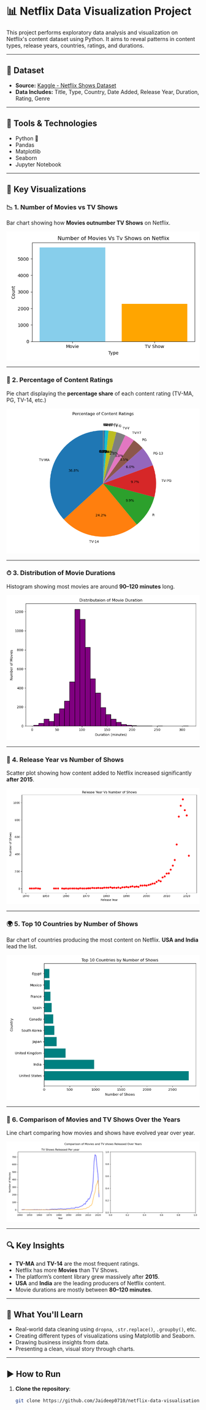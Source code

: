 # 📊 Netflix Data Visualization Project

This project performs exploratory data analysis and visualization on Netflix's content dataset using Python. It aims to reveal patterns in content types, release years, countries, ratings, and durations.

---

## 📁 Dataset

- **Source:** [Kaggle - Netflix Shows Dataset](https://www.kaggle.com/datasets/shivamb/netflix-shows)
- **Data Includes:** Title, Type, Country, Date Added, Release Year, Duration, Rating, Genre

---

## 🧰 Tools & Technologies

- Python 🐍
- Pandas
- Matplotlib
- Seaborn
- Jupyter Notebook

---

## 📌 Key Visualizations

### 📉 1. Number of Movies vs TV Shows
Bar chart showing how **Movies outnumber TV Shows** on Netflix.

![Movies vs TV Shows](Moives_vs_tvshows.png)

---

### 🧁 2. Percentage of Content Ratings
Pie chart displaying the **percentage share** of each content rating (TV-MA, PG, TV-14, etc.)

![Content Ratings Pie Chart](content_Ratings_pie.png)

---

### ⏱ 3. Distribution of Movie Durations
Histogram showing most movies are around **90–120 minutes** long.

![Movie Duration Histogram](movie_duration_histogram.png)

---

### 📆 4. Release Year vs Number of Shows
Scatter plot showing how content added to Netflix increased significantly **after 2015**.

![Release Year Scatter](release_year_Scatter.png)

---

### 🌍 5. Top 10 Countries by Number of Shows
Bar chart of countries producing the most content on Netflix. **USA and India** lead the list.

![Top 10 Countries](Top10_countries.png)

---

### 🔄 6. Comparison of Movies and TV Shows Over the Years
Line chart comparing how movies and shows have evolved year over year.

![Comparison Over Time](movies_tv_shows_comparison.png)

---

## 🔍 Key Insights

- **TV-MA** and **TV-14** are the most frequent ratings.
- Netflix has more **Movies** than TV Shows.
- The platform’s content library grew massively after **2015**.
- **USA** and **India** are the leading producers of Netflix content.
- Movie durations are mostly between **80–120 minutes**.

---

## 🧠 What You'll Learn

- Real-world data cleaning using `dropna`, `.str.replace()`, `.groupby()`, etc.
- Creating different types of visualizations using Matplotlib and Seaborn.
- Drawing business insights from data.
- Presenting a clean, visual story through charts.

---

## ▶️ How to Run

1. **Clone the repository**:
   ```bash
   git clone https://github.com/Jaideep0710/netflix-data-visualisation.git

